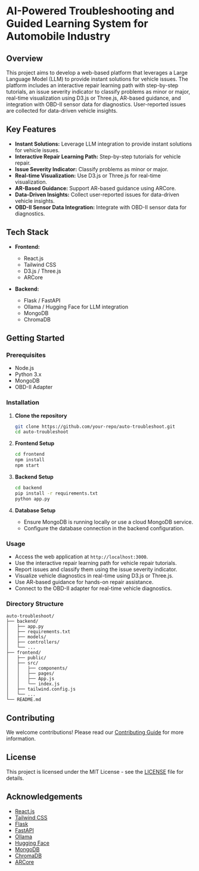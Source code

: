 # AI-Powered Troubleshooting and Guided Learning System for Automobile Industry

## Overview

This project aims to develop a web-based platform that leverages a Large Language Model (LLM) to provide instant solutions for vehicle issues. The platform includes an interactive repair learning path with step-by-step tutorials, an issue severity indicator to classify problems as minor or major, real-time visualization using D3.js or Three.js, AR-based guidance, and integration with OBD-II sensor data for diagnostics. User-reported issues are collected for data-driven vehicle insights.

## Key Features

- **Instant Solutions:** Leverage LLM integration to provide instant solutions for vehicle issues.
- **Interactive Repair Learning Path:** Step-by-step tutorials for vehicle repair.
- **Issue Severity Indicator:** Classify problems as minor or major.
- **Real-time Visualization:** Use D3.js or Three.js for real-time visualization.
- **AR-Based Guidance:** Support AR-based guidance using ARCore.
- **Data-Driven Insights:** Collect user-reported issues for data-driven vehicle insights.
- **OBD-II Sensor Data Integration:** Integrate with OBD-II sensor data for diagnostics.

## Tech Stack

- **Frontend:**
  - React.js
  - Tailwind CSS
  - D3.js / Three.js
  - ARCore

- **Backend:**
  - Flask / FastAPI
  - Ollama / Hugging Face for LLM integration
  - MongoDB
  - ChromaDB

## Getting Started

### Prerequisites

- Node.js
- Python 3.x
- MongoDB
- OBD-II Adapter

### Installation

1. **Clone the repository**
    ```bash
    git clone https://github.com/your-repo/auto-troubleshoot.git
    cd auto-troubleshoot
    ```

2. **Frontend Setup**
    ```bash
    cd frontend
    npm install
    npm start
    ```

3. **Backend Setup**
    ```bash
    cd backend
    pip install -r requirements.txt
    python app.py
    ```

4. **Database Setup**
    - Ensure MongoDB is running locally or use a cloud MongoDB service.
    - Configure the database connection in the backend configuration.

### Usage

- Access the web application at `http://localhost:3000`.
- Use the interactive repair learning path for vehicle repair tutorials.
- Report issues and classify them using the issue severity indicator.
- Visualize vehicle diagnostics in real-time using D3.js or Three.js.
- Use AR-based guidance for hands-on repair assistance.
- Connect to the OBD-II adapter for real-time vehicle diagnostics.

### Directory Structure

```
auto-troubleshoot/
├── backend/
│   ├── app.py
│   ├── requirements.txt
│   ├── models/
│   ├── controllers/
│   └── ...
├── frontend/
│   ├── public/
│   ├── src/
│   │   ├── components/
│   │   ├── pages/
│   │   ├── App.js
│   │   └── index.js
│   ├── tailwind.config.js
│   └── ...
└── README.md
```

## Contributing

We welcome contributions! Please read our [Contributing Guide](CONTRIBUTING.md) for more information.

## License

This project is licensed under the MIT License - see the [LICENSE](LICENSE) file for details.

## Acknowledgements

- [React.js](https://reactjs.org/)
- [Tailwind CSS](https://tailwindcss.com/)
- [Flask](https://flask.palletsprojects.com/)
- [FastAPI](https://fastapi.tiangolo.com/)
- [Ollama](https://ollama.com/)
- [Hugging Face](https://huggingface.co/)
- [MongoDB](https://www.mongodb.com/)
- [ChromaDB](https://chromadb.org/)
- [ARCore](https://developers.google.com/ar)